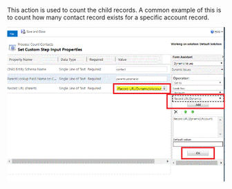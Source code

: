 This action is used to count the child records. A common example of this is to count how many contact record exists for a specific account record.

![](CountChildEntityRecords.gif)


